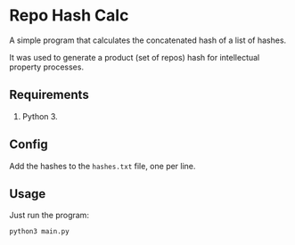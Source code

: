 # Repo Hash Calc

A simple program that calculates the concatenated hash of a list of hashes.

It was used to generate a product (set of repos) hash for intellectual property
processes.

## Requirements

1. Python 3.

## Config

Add the hashes to the `hashes.txt` file, one per line.

## Usage

Just run the program:

```shell
python3 main.py
```
